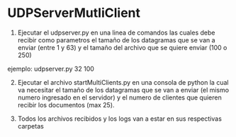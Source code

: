 # UDPServerMutliClient

1. Ejecutar el udpserver.py en una linea de comandos las cuales debe recibir como parametros el tamaño de los datagramas que se van a enviar (entre 1 y 63) y el tamaño del archivo que se quiere enviar (100 o 250)

ejemplo: udpserver.py 32 100

2. Ejecutar el archivo startMultiClients.py en una consola de python la cual va necesitar el tamaño de los datagramas que se van a enviar (el mismo numero ingresado en el servidor) y el numero de clientes que quieren recibir los documentos (max 25).

3. Todos los archivos recibidos y los logs van a estar en sus respectivas carpetas
